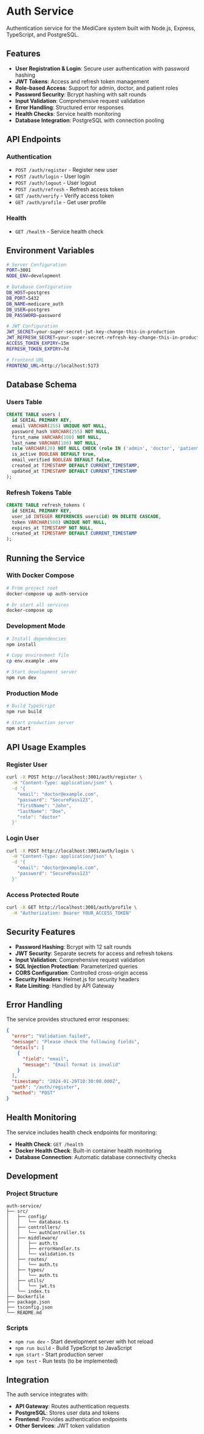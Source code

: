 # Auth Service

Authentication service for the MediCare system built with Node.js, Express, TypeScript, and PostgreSQL.

## Features

- **User Registration & Login**: Secure user authentication with password hashing
- **JWT Tokens**: Access and refresh token management
- **Role-based Access**: Support for admin, doctor, and patient roles
- **Password Security**: Bcrypt hashing with salt rounds
- **Input Validation**: Comprehensive request validation
- **Error Handling**: Structured error responses
- **Health Checks**: Service health monitoring
- **Database Integration**: PostgreSQL with connection pooling

## API Endpoints

### Authentication

- `POST /auth/register` - Register new user
- `POST /auth/login` - User login
- `POST /auth/logout` - User logout
- `POST /auth/refresh` - Refresh access token
- `GET /auth/verify` - Verify access token
- `GET /auth/profile` - Get user profile

### Health

- `GET /health` - Service health check

## Environment Variables

```bash
# Server Configuration
PORT=3001
NODE_ENV=development

# Database Configuration
DB_HOST=postgres
DB_PORT=5432
DB_NAME=medicare_auth
DB_USER=postgres
DB_PASSWORD=password

# JWT Configuration
JWT_SECRET=your-super-secret-jwt-key-change-this-in-production
JWT_REFRESH_SECRET=your-super-secret-refresh-key-change-this-in-production
ACCESS_TOKEN_EXPIRY=15m
REFRESH_TOKEN_EXPIRY=7d

# Frontend URL
FRONTEND_URL=http://localhost:5173
```

## Database Schema

### Users Table

```sql
CREATE TABLE users (
  id SERIAL PRIMARY KEY,
  email VARCHAR(255) UNIQUE NOT NULL,
  password_hash VARCHAR(255) NOT NULL,
  first_name VARCHAR(100) NOT NULL,
  last_name VARCHAR(100) NOT NULL,
  role VARCHAR(20) NOT NULL CHECK (role IN ('admin', 'doctor', 'patient')),
  is_active BOOLEAN DEFAULT true,
  email_verified BOOLEAN DEFAULT false,
  created_at TIMESTAMP DEFAULT CURRENT_TIMESTAMP,
  updated_at TIMESTAMP DEFAULT CURRENT_TIMESTAMP
);
```

### Refresh Tokens Table

```sql
CREATE TABLE refresh_tokens (
  id SERIAL PRIMARY KEY,
  user_id INTEGER REFERENCES users(id) ON DELETE CASCADE,
  token VARCHAR(500) UNIQUE NOT NULL,
  expires_at TIMESTAMP NOT NULL,
  created_at TIMESTAMP DEFAULT CURRENT_TIMESTAMP
);
```

## Running the Service

### With Docker Compose

```bash
# From project root
docker-compose up auth-service

# Or start all services
docker-compose up
```

### Development Mode

```bash
# Install dependencies
npm install

# Copy environment file
cp env.example .env

# Start development server
npm run dev
```

### Production Mode

```bash
# Build TypeScript
npm run build

# Start production server
npm start
```

## API Usage Examples

### Register User

```bash
curl -X POST http://localhost:3001/auth/register \
  -H "Content-Type: application/json" \
  -d '{
    "email": "doctor@example.com",
    "password": "SecurePass123",
    "firstName": "John",
    "lastName": "Doe",
    "role": "doctor"
  }'
```

### Login User

```bash
curl -X POST http://localhost:3001/auth/login \
  -H "Content-Type: application/json" \
  -d '{
    "email": "doctor@example.com",
    "password": "SecurePass123"
  }'
```

### Access Protected Route

```bash
curl -X GET http://localhost:3001/auth/profile \
  -H "Authorization: Bearer YOUR_ACCESS_TOKEN"
```

## Security Features

- **Password Hashing**: Bcrypt with 12 salt rounds
- **JWT Security**: Separate secrets for access and refresh tokens
- **Input Validation**: Comprehensive request validation
- **SQL Injection Protection**: Parameterized queries
- **CORS Configuration**: Controlled cross-origin access
- **Security Headers**: Helmet.js for security headers
- **Rate Limiting**: Handled by API Gateway

## Error Handling

The service provides structured error responses:

```json
{
  "error": "Validation failed",
  "message": "Please check the following fields",
  "details": [
    {
      "field": "email",
      "message": "Email format is invalid"
    }
  ],
  "timestamp": "2024-01-20T10:30:00.000Z",
  "path": "/auth/register",
  "method": "POST"
}
```

## Health Monitoring

The service includes health check endpoints for monitoring:

- **Health Check**: `GET /health`
- **Docker Health Check**: Built-in container health monitoring
- **Database Connection**: Automatic database connectivity checks

## Development

### Project Structure

```
auth-service/
├── src/
│   ├── config/
│   │   └── database.ts
│   ├── controllers/
│   │   └── authController.ts
│   ├── middleware/
│   │   ├── auth.ts
│   │   ├── errorHandler.ts
│   │   └── validation.ts
│   ├── routes/
│   │   └── auth.ts
│   ├── types/
│   │   └── auth.ts
│   ├── utils/
│   │   └── jwt.ts
│   └── index.ts
├── Dockerfile
├── package.json
├── tsconfig.json
└── README.md
```

### Scripts

- `npm run dev` - Start development server with hot reload
- `npm run build` - Build TypeScript to JavaScript
- `npm start` - Start production server
- `npm test` - Run tests (to be implemented)

## Integration

The auth service integrates with:

- **API Gateway**: Routes authentication requests
- **PostgreSQL**: Stores user data and tokens
- **Frontend**: Provides authentication endpoints
- **Other Services**: JWT token validation
